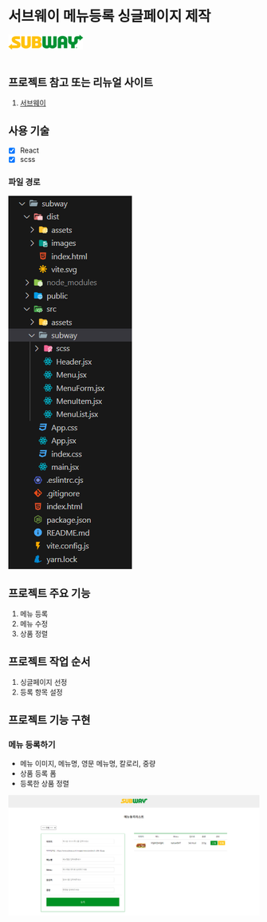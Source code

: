 # 서브웨이 메뉴등록 싱글페이지 제작

<a href="깃/dist/" target="_blank">
<img src="public/images/logo.png" width="150px">
</a>

<br>
<br>

## 프로젝트 참고 또는 리뉴얼 사이트

1. <a href="https://www.subway.co.kr/" target="_blank"> 서브웨이 </a>

## 사용 기술  

- [X] React
- [X] scss

### 파일 경로
<img src="./images/../public/images/file.png">

## 프로젝트 주요 기능

1. 메뉴 등록
2. 메뉴 수정
3. 상품 정렬
   
## 프로젝트 작업 순서

1. 싱글페이지 선정
2. 등록 항목 설정

## 프로젝트 기능 구현
### 메뉴 등록하기

* 메뉴 이미지, 메뉴명, 영문 메뉴명, 칼로리, 중량 
* 상품 등록 폼 
* 등록한 상품 정렬 
  
<img src="./images/../public/images/subway.gif">

